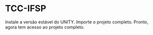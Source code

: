 # TCC-IFSP
Instale a versão estável do UNITY.
Importe o projeto completo.
Pronto, agora tem acesso ao projeto completo.

